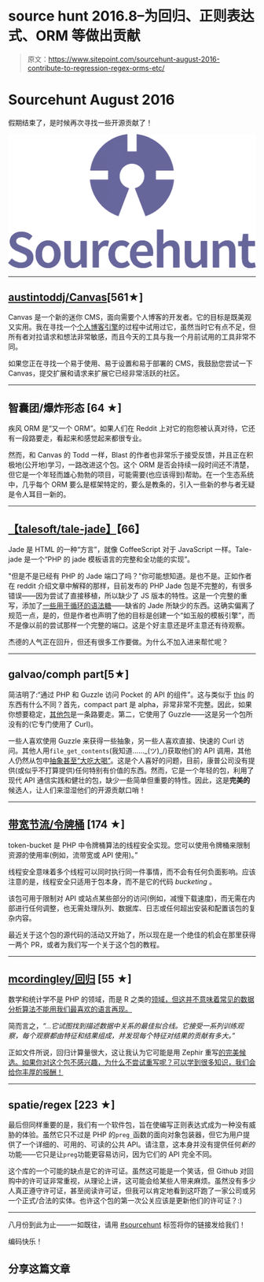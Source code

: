 # source hunt 2016.8–为回归、正则表达式、ORM 等做出贡献

> 原文：<https://www.sitepoint.com/sourcehunt-august-2016-contribute-to-regression-regex-orms-etc/>

# Sourcehunt August 2016

假期结束了，是时候再次寻找一些开源贡献了！

![Sourcehunt logo](img/407bcf1bded70a8c020759619779150b.png)

* * *

## [austintoddj/Canvas](https://github.com/austintoddj/Canvas)[561★]

Canvas 是一个新的迷你 CMS，面向需要个人博客的开发者。它的目标是既美观又实用。我在寻找一个[个人博客引擎](https://www.sitepoint.com/8-must-have-grav-plugins-to-round-off-your-blogs-installation/)的过程中试用过它，虽然当时它有点不足，但所有者对拉请求和想法非常敏感，而且今天的工具与我一个月前试用的工具非常不同。

如果您正在寻找一个易于使用、易于设置和易于部署的 CMS，我鼓励您尝试一下 Canvas，提交扩展和请求来扩展它已经非常活跃的社区。

* * *

## 智囊团/爆炸形态 [64 ★]

疾风 ORM 是“又一个 ORM”。如果人们在 Reddit 上对它的抱怨被认真对待，它还有一段路要走，看起来和感觉起来都很专业。

然而，和 Canvas 的 Todd 一样，Blast 的作者也非常乐于接受反馈，并且正在积极地(公开地)学习，一路改进这个包。这个 ORM 是否会持续一段时间还不清楚，但它是一个年轻而雄心勃勃的项目，可能需要(也应该得到)帮助。在一个生态系统中，几乎每个 ORM 要么是框架特定的，要么是教条的，引入一些新的参与者无疑是令人耳目一新的。

* * *

## [【talesoft/tale-jade】](https://github.com/Talesoft/tale-jade)【66】

Jade 是 HTML 的一种“方言”，就像 CoffeeScript 对于 JavaScript 一样。Tale-jade 是一个“PHP 的 jade 模板语言的完整和全功能的实现”。

"但是不是已经有 PHP 的 Jade 端口了吗？"你可能想知道。是也不是。正如作者在 reddit 介绍文章中解释的那样，目前发布的 PHP Jade 包是不完整的，有很多错误——因为尝试了直接移植，所以缺少了 JS 版本的特性。这是一个完整的重写，添加了[一些用于循环的语法糖](https://www.reddit.com/r/PHP/comments/4zcaug/jadepug_in_the_php_world/d6ur9kw)——缺省的 Jade 所缺少的东西。这确实偏离了规范一点，是的，但是作者也声明了他的目标是创建一个“如玉般的模板引擎”，而不是像以前的尝试那样一个完整的端口。这是个好主意还是坏主意还有待观察。

杰德的人气正在回升，但还有很多工作要做。为什么不加入进来帮忙呢？

* * *

## galvao/comph part[5★]

简洁明了:“通过 PHP 和 Guzzle 访问 Pocket 的 API 的组件”。这与类似于 [this](https://github.com/djchen/pocket-api-php) 的东西有什么不同？首先，compact part 是 alpha，非常非常不完整。因此，如果你想要稳定，[其他包](https://github.com/djchen/pocket-api-php)是一条路要走。第二，它使用了 Guzzle——这是另一个包所没有的(它专门使用了 Curl)。

一些人喜欢使用 Guzzle 来获得一些抽象，另一些人喜欢直接、快速的 Curl 访问。其他人用`file_get_contents`(我知道……\_(ツ)_/)获取他们的 API 调用，其他人仍然从包中[抽象甚至“大吃大喝”](https://www.sitepoint.com/breaking-free-from-guzzle5-with-php-http-and-httplug/)。这是个人喜好的问题，目前，康普公司没有提供(或似乎不打算提供)任何特别有价值的东西。然而，它是一个年轻的包，利用了现代 API 通信实践和健壮的包，缺少一些简单但重要的特性。因此，这是**完美的**候选人，让人们来湿湿他们的开源贡献口哨！

* * *

## [带宽节流/令牌桶](https://github.com/bandwidth-throttle/token-bucket) [174 ★]

token-bucket 是 PHP 中令牌桶算法的线程安全实现。您可以使用令牌桶来限制资源的使用率(例如，流带宽或 API 使用)。”

线程安全意味着多个线程可以同时执行同一件事情，而不会有任何负面影响。应该注意的是，线程安全只适用于包本身，而不是它的代码 *bucketing* 。

该包可用于限制对 API 或站点某些部分的访问(例如，减慢下载速度)，而无需在内部进行任何调整，也无需处理队列、数据库、日志或任何超出安装和配置该包的复杂内容。

最近关于这个包的源代码的活动又开始了，所以现在是一个绝佳的机会在那里获得一两个 PR，或者为我们写一个关于这个包的教程。

* * *

## [mcordingley/回归](https://github.com/mcordingley/Regression) [55 ★]

数学和统计学不是 PHP 的领域，而是 R 之类的[领域，但这并不意味着常见的数据分析算法不能用我们最喜欢的语言再现。](https://www.sitepoint.com/introduction-r-rstudio/)

简而言之，*“…它试图找到描述数据中关系的最佳拟合线。它接受一系列训练观察，每个观察都由特征和结果组成，并发现每个特征对结果的贡献有多大。”*

正如文件所说，回归计算量很大，这让我认为它可能是用 Zephir 重写[的完美候选。如果你对这个包不感兴趣，为什么不尝试重写呢？可以学到很多知识，我们会给你丰厚的报酬！](https://www.sitepoint.com/up-and-running-with-the-fastest-php-framework-on-php7-in-5-mins/)

* * *

## spatie/regex [223 ★]

最后但同样重要的是，我们有一个软件包，旨在使编写正则表达式成为一种没有威胁的体验。虽然它只不过是 PHP 的`preg_`函数的面向对象包装器，但它为用户提供了一个详细的、可用的、可读的公共 API。请注意，这本身并没有提供任何*新的*功能——它只是让`preg`功能更容易访问，因为它们的 API 完全不同。

这个库的一个可能的缺点是它的许可证。虽然这可能是一个笑话，但 Github 对回购中的许可证非常重视，从理论上讲，这可能会给某些人带来麻烦。虽然没有多少人真正遵守许可证，甚至阅读许可证，但我可以肯定地看到这吓跑了一家公司或另一个正式/合法的实体。也许这个包的第一次公关应该是更新他们的许可证？:)

* * *

八月份到此为止——一如既往，请用 [#sourcehunt](https://twitter.com/search?q=#sourcehunt) 标签将你的链接发给我们！

编码快乐！

## 分享这篇文章